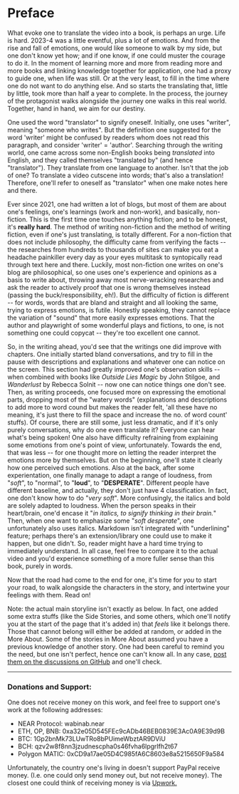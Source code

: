 # Preface

What evoke one to translate the video into a book, is perhaps an urge. Life is hard. 2023-4 was a little eventful, plus a lot of emotions. And from the rise and fall of emotions, one would like someone to walk by my side, but one don't know yet how; and if one know, if one could muster the courage to do it. In the moment of learning more and more from reading more and more books and linking knowledge together for application, one had a proxy to guide one, when life was still. Or at the very least, to fill in the time where one do not want to do anything else. And so starts the translating that, little by little, took more than half a year to complete. In the process, the journey of the protagonist walks alongside the journey one walks in this real world. Together, hand in hand, we aim for our destiny. 

One used the word "translator" to signify oneself. Initially, one uses "writer", meaning "someone who writes". But the definition one suggested for the word 'writer' might be confused by readers whom does not read this paragraph, and consider 'writer' = 'author'. Searching through the writing world, one came across some non-English books being _translated_ into English, and they called themselves "translated by" (and hence "translator"). They translate from one language to another. Isn't that the job of one? To translate a video cutscene into words; that's also a translation! Therefore, one'll refer to oneself as "translator" when one make notes here and there. 

Ever since 2021, one had written a lot of blogs, but most of them are about one's feelings, one's learnings (work and non-work), and basically, non-fiction. This is the first time one touches anything fiction; and to be honest, it's **really hard**. The method of writing non-fiction and the method of writing fiction, even if one's just translating, is totally different. For a non-fiction that does not include philosophy, the difficulty came from verifying the facts -- the researches from hundreds to thousands of sites can make you eat a headache painkiller every day as your eyes multitask to syntopically read through text here and there. Luckily, most non-fiction one writes on one's blog are philosophical, so one uses one's experience and opinions as a basis to write about, throwing away most nerve-wracking researches and ask the reader to actively proof that one is wrong themselves instead (passing the buck/responsibility, eh!). But the difficulty of fiction is different -- for words, words that are bland and straight and all looking the same, trying to express emotions, is futile. Honestly speaking, they cannot replace the variation of "sound" that more easily expresses emotions. That the author and playwright of some wonderful plays and fictions, to one, is not something one could copycat -- they're too excellent one cannot. 

So, in the writing ahead, you'd see that the writings one did improve with chapters. One initially started bland conversations, and try to fill in the pause with descriptions and explanations and whatever one can notice on the screen. This section had greatly improved one's observation skills -- when combined with books like _Outside Lies Magic_ by John Stilgoe, and _Wanderlust_ by Rebecca Solnit -- now one can notice things one don't see. Then, as writing proceeds, one focused more on expressing the emotional parts, dropping most of the "watery words" (explanations and descriptions to add more to word cound but makes the reader felt, 'all these have no meaning, it's just there to fill the space and increase the no. of word count' stuffs). Of course, there are still some, just less dramatic, and if it's only purely conversations, why do one even translate it? Everyone can hear what's being spoken! One also have difficulty refraining from explaining some emotions from one's point of view, unfortunately. Towards the end, that was less -- for one thought more on letting the reader interpret the emotions more by themselves. But on the beginning, one'll state it clearly how one perceived such emotions. Also at the back, after some experientation, one finally manage to adapt a range of loudness, from "_soft_", to "normal", to "**loud**", to "**DESPERATE**". Different people have different baseline, and actually, they don't just have 4 classification. In fact, one don't know how to do "_very soft_". More confusingly, the italics and bold are solely adapted to loudness. When the person speaks in their heart/brain, one'd encase it "_in italics, to signify thinking in their brain._" Then, when one want to emphasize some "_soft desperate_", one unfortunately also uses italics. Markdown isn't integrated with "underlining" feature; perhaps there's an extension/library one could use to make it happen, but one didn't. So, reader might have a hard time trying to immediately understand. In all case, feel free to compare it to the actual video and you'd experience something of a more fuller sense than this book, purely in words. 

Now that the road had come to the end for one, it's time for _you_ to start your road, to walk alongside the characters in the story, and intertwine your feelings with them. Read on! 

Note: the actual main storyline isn't exactly as below. In fact, one added some extra stuffs (like the Side Stories, and some others, which one'll notify you at the start of the page that it's added in) that _feels_ like it belongs there. Those that cannot belong will either be added at random, or added in the More About. Some of the stories in More About assumed you have a previous knowledge of another story. One had been careful to remind you the need, but one isn't perfect, hence one can't know all. In any case, [post them on the discussions on GitHub](https://github.com/Wabinab/Xenoblade-Chronicles-3-The-Book/discussions/1) and one'll check. 

---

### Donations and Support:
One does not receive money on this work, and feel free to support one's work at the following addresses:

- NEAR Protocol: wabinab.near
- ETH, OP, BNB: 0xa32e05D545FEc9cADb46BEB0839E3Ac0A9E39d9B
- BTC: 1Gp2bnMk73LUwTRo8bPUimeWbztAR9DViU
- BCH: qzv2w8f8nn3jzudnescpha0s46fvha6lpgrlfh2t67
- Polygon MATIC: 0xCD9a17ae05D4C985fA6C8603e8a5215650F9a584

Unfortunately, the country one's living in doesn't support PayPal receive money. (I.e. one could only send money out, but not receive money). The closest one could think of receiving money is via [Upwork.](https://www.upwork.com/freelancers/~011a1c60f09fff5f90?mp_source=share)

